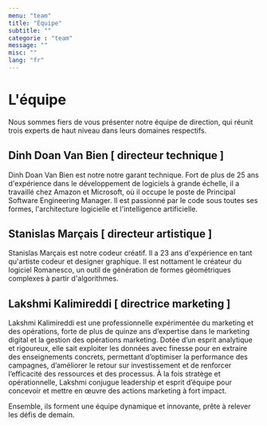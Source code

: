 ```yaml
---
menu: "team"
title: "Équipe"
subtitle: ""
categorie : "team"
message: ""
misc: ""
lang: "fr"
---
```

# L'équipe

Nous sommes fiers de vous présenter notre équipe de direction, qui réunit trois experts de haut niveau dans leurs domaines respectifs.  

## Dinh Doan Van Bien [ directeur technique ]

Dinh Doan Van Bien est notre notre garant technique. Fort de plus de 25 ans d'expérience dans le développement de logiciels à grande échelle, il a travaillé chez Amazon et Microsoft, où il occupe le poste de Principal Software Engineering Manager. Il est passionné par le code sous toutes ses formes, l'architecture logicielle et l'intelligence artificielle.


## Stanislas Marçais [ directeur artistique ]

Stanislas Marçais est notre codeur créatif. Il a 23 ans d'expérience en tant qu'artiste codeur et designer graphique. Il est nottament le créateur du logiciel Romanesco, un outil de génération de formes géométriques complexes à partir d'algorithmes. 

## Lakshmi Kalimireddi [ directrice marketing ]

Lakshmi Kalimireddi est une professionnelle expérimentée du marketing et des opérations, forte de plus de quinze ans d’expertise dans le marketing digital et la gestion des opérations marketing. Dotée d’un esprit analytique et rigoureux, elle sait exploiter les données avec finesse pour en extraire des enseignements concrets, permettant d’optimiser la performance des campagnes, d’améliorer le retour sur investissement et de renforcer l’efficacité des ressources et des processus.
À la fois stratège et opérationnelle, Lakshmi conjugue leadership et esprit d’équipe pour concevoir et mettre en œuvre des actions marketing à fort impact.

Ensemble, ils forment une équipe dynamique et innovante, prête à relever les défis de demain.

